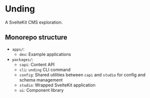 # Unding

A SvelteKit CMS exploration.

## Monorepo structure

- `apps/`:
    - `dev`: Example applications
- `packages/`:
    - `capi`: Content API
    - `cli`: `unding` CLI command
    - `config`: Shared utilities between `capi` and `studio` for config and schema management
    - `studio`: Wrapped SvelteKit application
    - `ui`: Component library
